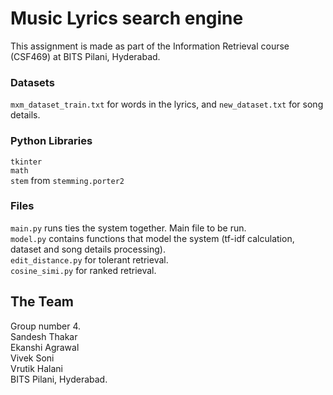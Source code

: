 # Music Lyrics search engine
This assignment is made as part of the Information Retrieval course (CSF469) at BITS Pilani, Hyderabad.  
### Datasets
`mxm_dataset_train.txt` for words in the lyrics, and `new_dataset.txt` for song details.  
### Python Libraries
`tkinter`  
`math`  
`stem` from `stemming.porter2`
### Files
`main.py` runs ties the system together. Main file to be run.  
`model.py` contains functions that model the system (tf-idf calculation, dataset and song details processing).  
`edit_distance.py` for tolerant retrieval.  
`cosine_simi.py` for ranked retrieval.  
## The Team
Group number 4.  
Sandesh Thakar  
Ekanshi Agrawal  
Vivek Soni  
Vrutik Halani  
BITS Pilani, Hyderabad.
